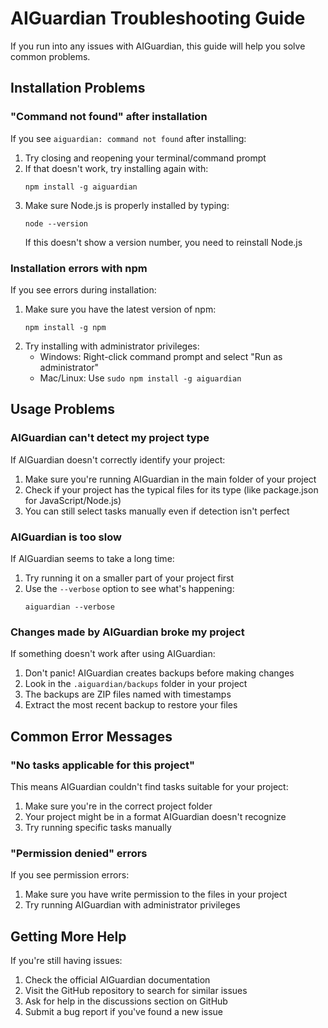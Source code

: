 # AIGuardian Troubleshooting Guide

If you run into any issues with AIGuardian, this guide will help you solve common problems.

## Installation Problems

### "Command not found" after installation

If you see `aiguardian: command not found` after installing:

1. Try closing and reopening your terminal/command prompt
2. If that doesn't work, try installing again with:
   ```
   npm install -g aiguardian
   ```
3. Make sure Node.js is properly installed by typing:
   ```
   node --version
   ```
   If this doesn't show a version number, you need to reinstall Node.js

### Installation errors with npm

If you see errors during installation:

1. Make sure you have the latest version of npm:
   ```
   npm install -g npm
   ```
2. Try installing with administrator privileges:
   - Windows: Right-click command prompt and select "Run as administrator"
   - Mac/Linux: Use `sudo npm install -g aiguardian`

## Usage Problems

### AIGuardian can't detect my project type

If AIGuardian doesn't correctly identify your project:

1. Make sure you're running AIGuardian in the main folder of your project
2. Check if your project has the typical files for its type (like package.json for JavaScript/Node.js)
3. You can still select tasks manually even if detection isn't perfect

### AIGuardian is too slow

If AIGuardian seems to take a long time:

1. Try running it on a smaller part of your project first
2. Use the `--verbose` option to see what's happening:
   ```
   aiguardian --verbose
   ```

### Changes made by AIGuardian broke my project

If something doesn't work after using AIGuardian:

1. Don't panic! AIGuardian creates backups before making changes
2. Look in the `.aiguardian/backups` folder in your project
3. The backups are ZIP files named with timestamps
4. Extract the most recent backup to restore your files

## Common Error Messages

### "No tasks applicable for this project"

This means AIGuardian couldn't find tasks suitable for your project:

1. Make sure you're in the correct project folder
2. Your project might be in a format AIGuardian doesn't recognize
3. Try running specific tasks manually

### "Permission denied" errors

If you see permission errors:

1. Make sure you have write permission to the files in your project
2. Try running AIGuardian with administrator privileges

## Getting More Help

If you're still having issues:

1. Check the official AIGuardian documentation
2. Visit the GitHub repository to search for similar issues
3. Ask for help in the discussions section on GitHub
4. Submit a bug report if you've found a new issue
